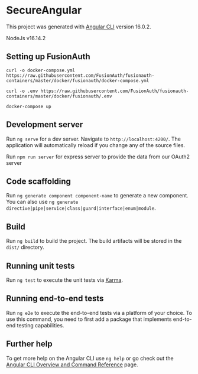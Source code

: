 # SecureAngular

This project was generated with [Angular CLI](https://github.com/angular/angular-cli) version 16.0.2.

NodeJs v16.14.2
## Setting up FusionAuth

`curl -o docker-compose.yml https://raw.githubusercontent.com/FusionAuth/fusionauth-containers/master/docker/fusionauth/docker-compose.yml`

`curl -o .env https://raw.githubusercontent.com/FusionAuth/fusionauth-containers/master/docker/fusionauth/.env`

`docker-compose up`

## Development server

Run `ng serve` for a dev server. Navigate to `http://localhost:4200/`. The application will automatically reload if you change any of the source files.

Run `npm run server` for express server to provide the data from our OAuth2 server
## Code scaffolding

Run `ng generate component component-name` to generate a new component. You can also use `ng generate directive|pipe|service|class|guard|interface|enum|module`.

## Build

Run `ng build` to build the project. The build artifacts will be stored in the `dist/` directory.

## Running unit tests

Run `ng test` to execute the unit tests via [Karma](https://karma-runner.github.io).

## Running end-to-end tests

Run `ng e2e` to execute the end-to-end tests via a platform of your choice. To use this command, you need to first add a package that implements end-to-end testing capabilities.

## Further help

To get more help on the Angular CLI use `ng help` or go check out the [Angular CLI Overview and Command Reference](https://angular.io/cli) page.
